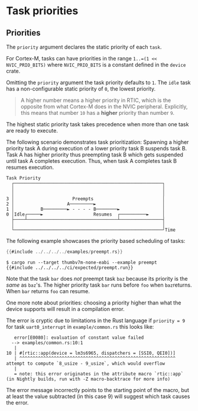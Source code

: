 # Task priorities

## Priorities

The `priority` argument declares the static priority of each `task`.

For Cortex-M, tasks can have priorities in the range `1..=(1 << NVIC_PRIO_BITS)`
where `NVIC_PRIO_BITS` is a constant defined in the `device` crate.

Omitting the `priority` argument the task priority defaults to `1`.
The `idle` task has a non-configurable static priority of `0`, the lowest priority.

> A higher number means a higher priority in RTIC, which is the opposite from what
> Cortex-M does in the NVIC peripheral.
> Explicitly, this means that number `10` has a **higher** priority than number `9`.

The highest static priority task takes precedence when more than one
task are ready to execute.

The following scenario demonstrates task prioritization:
Spawning a higher priority task A during execution of a lower priority task B suspends
task B. Task A has higher priority thus preempting task B which gets suspended
until task A completes execution. Thus, when task A completes task B resumes execution.

```text
Task Priority
  ┌────────────────────────────────────────────────────────┐
  │                                                        │
  │                                                        │
3 │                      Preempts                          │
2 │                    A─────────►                         │
1 │          B─────────► - - - - B────────►                │
0 │Idle┌─────►                   Resumes  ┌──────────►     │
  ├────┴──────────────────────────────────┴────────────────┤
  │                                                        │
  └────────────────────────────────────────────────────────┘Time
```

The following example showcases the priority based scheduling of tasks:

``` rust
{{#include ../../../../examples/preempt.rs}}
```

``` console
$ cargo run --target thumbv7m-none-eabi --example preempt
{{#include ../../../../ci/expected/preempt.run}}
```

Note that the task `bar` does *not* preempt task `baz` because its priority
is the *same* as `baz`'s. The higher priority task `bar` runs before `foo`
when `baz`returns. When `bar` returns `foo` can resume.

One more note about priorities: choosing a priority higher than what the device
supports will result in a compilation error.

The error is cryptic due to limitations in the Rust language
if `priority = 9` for task `uart0_interrupt` in `example/common.rs` this looks like:

```text
   error[E0080]: evaluation of constant value failed
  --> examples/common.rs:10:1
   |
10 | #[rtic::app(device = lm3s6965, dispatchers = [SSI0, QEI0])]
   | ^^^^^^^^^^^^^^^^^^^^^^^^^^^^^^^^^^^^^^^^^^^^^^^^^^^^^^^^^^^ attempt to compute `8_usize - 9_usize`, which would overflow
   |
   = note: this error originates in the attribute macro `rtic::app` (in Nightly builds, run with -Z macro-backtrace for more info)

```

The error message incorrectly points to the starting point of the macro, but at least the
value subtracted (in this case 9) will suggest which task causes the error.
